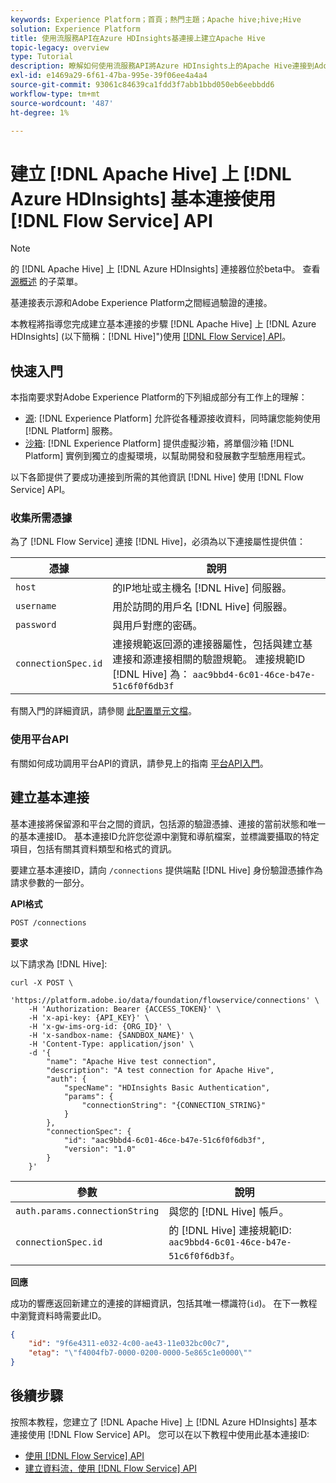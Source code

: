 ```yaml
---
keywords: Experience Platform；首頁；熱門主題；Apache hive;hive;Hive
solution: Experience Platform
title: 使用流服務API在Azure HDInsights基連接上建立Apache Hive
topic-legacy: overview
type: Tutorial
description: 瞭解如何使用流服務API將Azure HDInsights上的Apache Hive連接到Adobe Experience Platform。
exl-id: e1469a29-6f61-47ba-995e-39f06ee4a4a4
source-git-commit: 93061c84639ca1fdd3f7abb1bbd050eb6eebbdd6
workflow-type: tm+mt
source-wordcount: '487'
ht-degree: 1%

---
```


# 建立 [!DNL Apache Hive] 上 [!DNL Azure HDInsights] 基本連接使用 [!DNL Flow Service] API

>[!NOTE]
>
>的 [!DNL Apache Hive] 上 [!DNL Azure HDInsights] 連接器位於beta中。 查看 [源概述](../../../../home.md#terms-and-conditions) 的子菜單。

基連接表示源和Adobe Experience Platform之間經過驗證的連接。

本教程將指導您完成建立基本連接的步驟 [!DNL Apache Hive] 上 [!DNL Azure HDInsights] (以下簡稱：[!DNL Hive]&quot;)使用 [[!DNL Flow Service] API](https://www.adobe.io/experience-platform-apis/references/flow-service/)。

## 快速入門

本指南要求對Adobe Experience Platform的下列組成部分有工作上的理解：

* [源](../../../../home.md): [!DNL Experience Platform] 允許從各種源接收資料，同時讓您能夠使用 [!DNL Platform] 服務。
* [沙箱](../../../../../sandboxes/home.md): [!DNL Experience Platform] 提供虛擬沙箱，將單個沙箱 [!DNL Platform] 實例到獨立的虛擬環境，以幫助開發和發展數字型驗應用程式。

以下各節提供了要成功連接到所需的其他資訊 [!DNL Hive] 使用 [!DNL Flow Service] API。

### 收集所需憑據

為了 [!DNL Flow Service] 連接 [!DNL Hive]，必須為以下連接屬性提供值：

| 憑據 | 說明 |
| ---------- | ----------- |
| `host` | 的IP地址或主機名 [!DNL Hive] 伺服器。 |
| `username` | 用於訪問的用戶名 [!DNL Hive] 伺服器。 |
| `password` | 與用戶對應的密碼。 |
| `connectionSpec.id` | 連接規範返回源的連接器屬性，包括與建立基連接和源連接相關的驗證規範。 連接規範ID [!DNL Hive] 為： `aac9bbd4-6c01-46ce-b47e-51c6f0f6db3f` |

有關入門的詳細資訊，請參閱 [此配置單元文檔](https://cwiki.apache.org/confluence/display/Hive/Tutorial#Tutorial-GettingStarted)。

### 使用平台API

有關如何成功調用平台API的資訊，請參見上的指南 [平台API入門](../../../../../landing/api-guide.md)。

## 建立基本連接

基本連接將保留源和平台之間的資訊，包括源的驗證憑據、連接的當前狀態和唯一的基本連接ID。 基本連接ID允許您從源中瀏覽和導航檔案，並標識要攝取的特定項目，包括有關其資料類型和格式的資訊。

要建立基本連接ID，請向 `/connections` 提供端點 [!DNL Hive] 身份驗證憑據作為請求參數的一部分。

**API格式**

```https
POST /connections
```

**要求**

以下請求為 [!DNL Hive]:

```shell
curl -X POST \
    'https://platform.adobe.io/data/foundation/flowservice/connections' \
    -H 'Authorization: Bearer {ACCESS_TOKEN}' \
    -H 'x-api-key: {API_KEY}' \
    -H 'x-gw-ims-org-id: {ORG_ID}' \
    -H 'x-sandbox-name: {SANDBOX_NAME}' \
    -H 'Content-Type: application/json' \
    -d '{
        "name": "Apache Hive test connection",
        "description": "A test connection for Apache Hive",
        "auth": {
            "specName": "HDInsights Basic Authentication",
            "params": {
                "connectionString": "{CONNECTION_STRING}"
            }
        },
        "connectionSpec": {
            "id": "aac9bbd4-6c01-46ce-b47e-51c6f0f6db3f",
            "version": "1.0"
        }
    }'
```

| 參數 | 說明 |
| --------- | ----------- |
| `auth.params.connectionString` | 與您的 [!DNL Hive] 帳戶。 |
| `connectionSpec.id` | 的 [!DNL Hive] 連接規範ID: `aac9bbd4-6c01-46ce-b47e-51c6f0f6db3f`。 |

**回應**

成功的響應返回新建立的連接的詳細資訊，包括其唯一標識符(`id`)。 在下一教程中瀏覽資料時需要此ID。

```json
{
    "id": "9f6e4311-e032-4c00-ae43-11e032bc00c7",
    "etag": "\"f4004fb7-0000-0200-0000-5e865c1e0000\""
}
```

## 後續步驟

按照本教程，您建立了 [!DNL Apache Hive] 上 [!DNL Azure HDInsights] 基本連接使用 [!DNL Flow Service] API。 您可以在以下教程中使用此基本連接ID:

* [使用 [!DNL Flow Service] API](../../explore/tabular.md)
* [建立資料流，使用 [!DNL Flow Service] API](../../collect/database-nosql.md)
